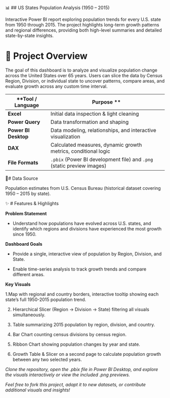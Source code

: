 📊 ## US States Population Analysis (1950 – 2015)

Interactive Power BI report exploring population trends for every U.S. state from 1950 through 2015.
The project highlights long-term growth patterns and regional differences, providing both high-level summaries and detailed state-by-state insights.

# 📝 Project Overview

The goal of this dashboard is to analyze and visualize population change across the United States over 65 years.
Users can slice the data by Census Region, Division, or individual state to uncover patterns, compare areas, and evaluate growth across any custom time interval.



|**Tool / Language     | Purpose                                                            **  |
| -------------------- | ---------------------------------------------------------------------- |
| **Excel**            | Initial data inspection & light cleaning                               |
| **Power Query**      | Data transformation and shaping                                        |
| **Power BI Desktop** | Data modeling, relationships, and interactive visualization            |
| **DAX**              | Calculated measures, dynamic growth metrics, conditional logic         |
| **File Formats**     | `.pbix` (Power BI development file) and `.png` (static preview images) |

📂# Data Source

Population estimates from U.S. Census Bureau (historical dataset covering 1950 – 2015 by state).

✨ # Features & Highlights

**Problem Statement**
- Understand how populations have evolved across U.S. states, and identify which regions and divisions have experienced the most growth since 1950.

**Dashboard Goals**

- Provide a single, interactive view of population by Region, Division, and State.

- Enable time-series analysis to track growth trends and compare different areas.

**Key Visuals**

1.Map with regional and country borders, interactive tooltip showing each state’s full 1950-2015 population trend.

2. Hierarchical Slicer (Region → Division → State) filtering all visuals simultaneously.

3. Table summarizing 2015 population by region, division, and country.

4. Bar Chart counting census divisions by census region.

5. Ribbon Chart showing population changes by year and state.

6. Growth Table & Slicer on a second page to calculate population growth between any two selected years.

*Clone the repository, open the .pbix file in Power BI Desktop, and explore the visuals interactively or view the included .png previews.*

*Feel free to fork this project, adapt it to new datasets, or contribute additional visuals and insights!*

